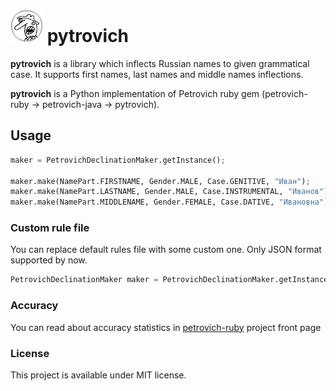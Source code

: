 ![Petrovich](petrovich.png) pytrovich
==========================================

__pytrovich__ is a library which inflects Russian names to given grammatical case. It supports first names, last names and middle names inflections.

__pytrovich__ is a Python implementation of Petrovich ruby gem (petrovich-ruby -> petrovich-java -> pytrovich).

## Usage

```python
maker = PetrovichDeclinationMaker.getInstance();

maker.make(NamePart.FIRSTNAME, Gender.MALE, Case.GENITIVE, "Иван");     //Ивана
maker.make(NamePart.LASTNAME, Gender.MALE, Case.INSTRUMENTAL, "Иванов");   //Ивановым
maker.make(NamePart.MIDDLENAME, Gender.FEMALE, Case.DATIVE, "Ивановна");   //Ивановне
```

### Custom rule file

You can replace default rules file with some custom one. Only JSON format supported by now.
```python
PetrovichDeclinationMaker maker = PetrovichDeclinationMaker.getInstance("/path/to/custom/rules.file.json");
```

### Accuracy

You can read about accuracy statistics in [petrovich-ruby](https://github.com/petrovich/petrovich-ruby#Оценка-аккуратности) project front page

### License

This project is available under MIT license.